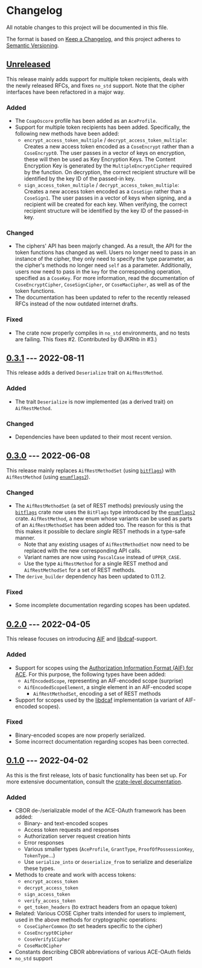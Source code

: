 # Changelog

All notable changes to this project will be documented in this file.

The format is based on [Keep a Changelog](https://keepachangelog.com/en/1.0.0/),
and this project adheres to [Semantic Versioning](https://semver.org/spec/v2.0.0.html).

## [Unreleased]

This release mainly adds support for multiple token recipients, deals with the newly released RFCs,
and fixes `no_std` support.
Note that the cipher interfaces have been refactored in a major way.

### Added

- The `CoapOscore` profile has been added as an `AceProfile`.
- Support for multiple token recipients has been added. Specifically, the following new methods have been added:
  - `encrypt_access_token_multiple` / `decrypt_access_token_multiple`: Creates a new access token encoded as a
    `CoseEncrypt` rather than a `CoseEncrypt0`. The user passes in a vector of keys on encryption, these will then be
    used as Key Encryption Keys. The Content Encryption Key is generated by the `MultipleEncryptCipher` required by
    the function. On decryption, the correct recipient structure will be identified by the key ID of the passed-in key.
  - `sign_access_token_multiple` / `decrypt_access_token_multiple`: Creates a new access token encoded as a `CoseSign`
    rather than a `CoseSign1`. The user passes in a vector of keys when signing, and a recipient will be created
    for each key. When verifying, the correct recipient structure will be identified by the key ID of the passed-in key.

### Changed

- The ciphers' API has been majorly changed. As a result, the API for the token functions has changed as well.
  Users no longer need to pass in an instance of the cipher, they only need to specify the type parameter, as the
  cipher's methods no longer need `self` as a parameter. Additionally, users now need to pass in the `key` for the
  corresponding operation, specified as a `CoseKey`. For more information, read the
  documentation of `CoseEncryptCipher`, `CoseSignCipher`, or `CoseMacCipher`, as well as of the token functions.
- The documentation has been updated to refer to the recently released RFCs instead of the now outdated internet drafts.

### Fixed

- The crate now properly compiles in `no_std` environments, and no tests are failing. This fixes #2.
  (Contributed by @JKRhb in #3.)

## [0.3.1] --- 2022-08-11

This release adds a derived `Deserialize` trait on `AifRestMethod`.

### Added

- The trait `Deserialize` is now implemented (as a derived trait)
  on `AifRestMethod`.

### Changed

- Dependencies have been updated to their most recent version.

## [0.3.0] --- 2022-06-08

This release mainly replaces `AifRestMethodSet` (using [`bitflags`])
with `AifRestMethod` (using [`enumflags2`]).

### Changed

- The `AifRestMethodSet` (a set of REST methods) previously using
  the [`bitflags`] crate now uses the `BitFlags`
  type introduced by the [`enumflags2`] crate. `AifRestMethod`,
  a new enum whose variants can be used as parts of an
  `AifRestMethodSet` has been added too.
  The reason for this is that this makes it possible to declare
  *single* REST methods in a type-safe manner.
  - Note that any existing usages of `AifRestMethodSet` now need to
    be replaced with the new corresponding API calls.
  - Variant names are now using `PascalCase` instead of `UPPER_CASE`.
  - Use the type `AifRestMethod` for a single REST method and
    `AifRestMethodSet` for a set of REST methods.
- The `derive_builder` dependency has been updated to 0.11.2.

### Fixed

- Some incomplete documentation regarding scopes has been updated.

## [0.2.0] --- 2022-04-05

This release focuses on introducing [AIF] and [libdcaf]-support.

### Added

- Support for scopes using the
  [Authorization Information Format (AIF) for ACE](https://www.rfc-editor.org/rfc/rfc9237.html).
  For this purpose, the following types have been added:
  - `AifEncodedScope`, representing an AIF-encoded scope (surprise)
  - `AifEncodedScopeElement`, a single element in an AIF-encoded scope
    - `AifRestMethodSet`, encoding a set of REST methods
- Support for scopes used by the [libdcaf] implementation 
  (a variant of AIF-encoded scopes).

### Fixed
- Binary-encoded scopes are now properly serialized.
- Some incorrect documentation regarding scopes has been corrected.

## [0.1.0] --- 2022-04-02

As this is the first release, lots of basic functionality has been set up.
For more extensive documentation, consult the
[crate-level documentation](https://docs.rs/dcaf).

### Added
- CBOR de-/serializable model of the ACE-OAuth framework has been added:
    - Binary- and text-encoded scopes
    - Access token requests and responses
    - Authorization server request creation hints
    - Error responses
    - Various smaller types (`AceProfile`, `GrantType`, `ProofOfPossessionKey`, `TokenType`...)
    - Use `serialize_into` or `deserialize_from` to serialize and deserialize these types.
- Methods to create and work with access tokens:
    - `encrypt_access_token`
    - `decrypt_access_token`
    - `sign_access_token`
    - `verify_access_token`
    - `get_token_headers` (to extract headers from an opaque token)
- Related: Various COSE Cipher traits intended for users to implement,
  used in the above methods for cryptographic operations:
    - `CoseCipherCommon` (to set headers specific to the cipher)
    - `CoseEncrypt0Cipher`
    - `CoseVerify1Cipher`
    - `CoseMac0Cipher`
- Constants describing CBOR abbreviations of various ACE-OAuth fields
- `no_std` support

[0.1.0]: https://github.com/namib-project/dcaf-rs/releases/tag/v0.1.0

[0.2.0]: https://github.com/namib-project/dcaf-rs/compare/v0.1.0...v0.2.0

[0.3.0]: https://github.com/namib-project/dcaf-rs/compare/v0.2.0...v0.3.0

[0.3.1]: https://github.com/namib-project/dcaf-rs/compare/v0.3.0...v0.3.1

[Unreleased]: https://github.com/namib-project/dcaf-rs/compare/v0.3.1...HEAD

[AIF]: https://www.rfc-editor.org/rfc/rfc9237.html

[libdcaf]: https://gitlab.informatik.uni-bremen.de/DCAF/dcaf

[`bitflags`]: https://crates.io/crates/bitflags

[`enumflags2`]: https://crates.io/crates/enumflags2
